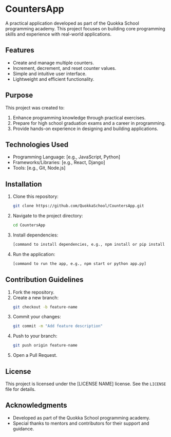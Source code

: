 # CountersApp

A practical application developed as part of the Quokka School programming academy. This project focuses on building core programming skills and experience with real-world applications.

## Features

- Create and manage multiple counters.
- Increment, decrement, and reset counter values.
- Simple and intuitive user interface.
- Lightweight and efficient functionality.

## Purpose

This project was created to:

1. Enhance programming knowledge through practical exercises.
2. Prepare for high school graduation exams and a career in programming.
3. Provide hands-on experience in designing and building applications.

## Technologies Used

- Programming Language: [e.g., JavaScript, Python]
- Frameworks/Libraries: [e.g., React, Django]
- Tools: [e.g., Git, Node.js]

## Installation

1. Clone this repository:
   ```bash
   git clone https://github.com/QuokkaSchool/CountersApp.git
   ```
2. Navigate to the project directory:
   ```bash
   cd CountersApp
   ```
3. Install dependencies:
   ```bash
   [command to install dependencies, e.g., npm install or pip install -r requirements.txt]
   ```
4. Run the application:
   ```bash
   [command to run the app, e.g., npm start or python app.py]
   ```

## Contribution Guidelines

1. Fork the repository.
2. Create a new branch:
   ```bash
   git checkout -b feature-name
   ```
3. Commit your changes:
   ```bash
   git commit -m "Add feature description"
   ```
4. Push to your branch:
   ```bash
   git push origin feature-name
   ```
5. Open a Pull Request.

## License

This project is licensed under the [LICENSE NAME] license. See the `LICENSE` file for details.

## Acknowledgments

- Developed as part of the Quokka School programming academy.
- Special thanks to mentors and contributors for their support and guidance.
